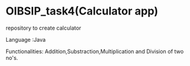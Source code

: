 # OIBSIP_task4(Calculator app)
repository to create calculator 

Language :Java

Functionalities:
Addition,Substraction,Multiplication and Division of two no's.
